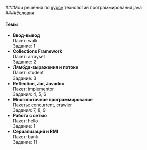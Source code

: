 ###Мои решения по [курсу](https://www.kgeorgiy.info/courses/java-advanced/index.html) технологий программирования java  
####[Условия](http://www.kgeorgiy.info/courses/java-advanced/homeworks.html)  
#### Темы

- **Ввод-вывод**  
Пакет: walk  
Задание: 1 
- **Collections Framework**  
Пакет: arrayset  
Задание: 2
- **Лямбда-выражения и потоки**  
Пакет: student  
Задание: 3
- **Reflection, Jar, Javadoc**  
Пакет: implementor  
Задания: 4, 5, 6
- **Многопоточное программирование**  
Пакеты: concurrent, crawler  
Задания: 7, 8, 9  
- **Работа с сетью**  
Пакет: hello  
Задание: 1   
- **Сериализация и RMI**  
Пакет: bank  
Задание: 11  
